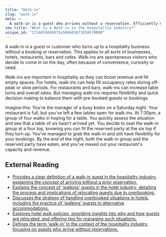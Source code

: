```yaml
---
title: "Walk-in"
slug: "walk-in"
meta: >-
  A walk-in is a guest who arrives without a reservation. Efficiently managing walk-ins boosts occupancy rates and enhances revenue in hotels, restaurants, cafes, and bars.
seo_title: "What is a Walk-in in the hospitality industry?"
unique_id: "1724055056075x586603671059570800"
---
```


A walk-in is a guest or customer who turns up to a hospitality business without a booking or reservation. This applies to all sorts of businesses, hotels, restaurants, bars and cafes. Walk-ins are spontaneous visitors who decide to come in on the day, often because of convenience, curiosity or need.

Walk-ins are important in hospitality as they can boost revenue and fill empty spaces. For hotels, walk-ins can help fill occupancy rates during off-peak or slow periods. For restaurants and bars, walk-ins can increase table turns and overall sales. But managing walk-ins requires flexibility and quick decision making to balance them with pre-booked guests or bookings.

Imagine this: You're the manager of a busy bistro on a Saturday night. Your restaurant is full, but you've left a few tables open for walk-ins. At 7:30pm, a group of four walks in hoping for a table. You quickly assess the situation and see that a table of six hasn't arrived yet. You decide to seat the walk-in group at a four top, knowing you can fit the reserved party at the six top if they turn up. You've managed to grab the walk-in and still have flexibility for your bookings. By the end of the night, both the walk-in group and the reserved party have eaten, and you've maxed out your restaurant's capacity and revenue.

## External Reading

- [Provides a clear definition of a walk-in guest in the hospitality industry, explaining the concept of arriving without a prior reservation.](https://chatlyn.com/en/glossary/walk-in/)
- [Explains the concept of 'walking' guests in the hotel industry, detailing the process and implications of relocating guests due to overbooking.](https://www.nytimes.com/2019/02/18/business/hotels-overbooked-walking-travel.html)
- [Discusses the strategy of handling overbooked situations in hotels, including the practice of 'walking' guests to alternative accommodations.](https://fhahoreca.com/glossary/overbooking-in-hotels/)
- [Explores hotel walk policies, providing insights into why and how guests are relocated, and offering tips for managing such situations.](https://www.cvent.com/en/blog/events/hotel-walk-policy-defined)
- [Defines the term 'walk-in' in the context of the hospitality industry, focusing on guests who arrive without reservations.](https://www.helloshift.com/hotel-term/walk-in)